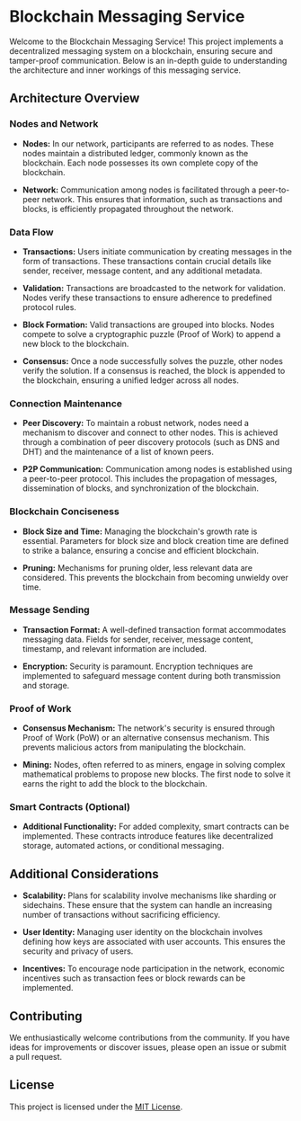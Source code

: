 # Blockchain Messaging Service

Welcome to the Blockchain Messaging Service! This project implements a decentralized messaging system on a blockchain, ensuring secure and tamper-proof communication. Below is an in-depth guide to understanding the architecture and inner workings of this messaging service.

## Architecture Overview

### Nodes and Network

- **Nodes:** In our network, participants are referred to as nodes. These nodes maintain a distributed ledger, commonly known as the blockchain. Each node possesses its own complete copy of the blockchain.

- **Network:** Communication among nodes is facilitated through a peer-to-peer network. This ensures that information, such as transactions and blocks, is efficiently propagated throughout the network.

### Data Flow

- **Transactions:** Users initiate communication by creating messages in the form of transactions. These transactions contain crucial details like sender, receiver, message content, and any additional metadata.

- **Validation:** Transactions are broadcasted to the network for validation. Nodes verify these transactions to ensure adherence to predefined protocol rules.

- **Block Formation:** Valid transactions are grouped into blocks. Nodes compete to solve a cryptographic puzzle (Proof of Work) to append a new block to the blockchain.

- **Consensus:** Once a node successfully solves the puzzle, other nodes verify the solution. If a consensus is reached, the block is appended to the blockchain, ensuring a unified ledger across all nodes.

### Connection Maintenance

- **Peer Discovery:** To maintain a robust network, nodes need a mechanism to discover and connect to other nodes. This is achieved through a combination of peer discovery protocols (such as DNS and DHT) and the maintenance of a list of known peers.

- **P2P Communication:** Communication among nodes is established using a peer-to-peer protocol. This includes the propagation of messages, dissemination of blocks, and synchronization of the blockchain.

### Blockchain Conciseness

- **Block Size and Time:** Managing the blockchain's growth rate is essential. Parameters for block size and block creation time are defined to strike a balance, ensuring a concise and efficient blockchain.

- **Pruning:** Mechanisms for pruning older, less relevant data are considered. This prevents the blockchain from becoming unwieldy over time.

### Message Sending

- **Transaction Format:** A well-defined transaction format accommodates messaging data. Fields for sender, receiver, message content, timestamp, and relevant information are included.

- **Encryption:** Security is paramount. Encryption techniques are implemented to safeguard message content during both transmission and storage.

### Proof of Work

- **Consensus Mechanism:** The network's security is ensured through Proof of Work (PoW) or an alternative consensus mechanism. This prevents malicious actors from manipulating the blockchain.

- **Mining:** Nodes, often referred to as miners, engage in solving complex mathematical problems to propose new blocks. The first node to solve it earns the right to add the block to the blockchain.

### Smart Contracts (Optional)

- **Additional Functionality:** For added complexity, smart contracts can be implemented. These contracts introduce features like decentralized storage, automated actions, or conditional messaging.

## Additional Considerations

- **Scalability:** Plans for scalability involve mechanisms like sharding or sidechains. These ensure that the system can handle an increasing number of transactions without sacrificing efficiency.

- **User Identity:** Managing user identity on the blockchain involves defining how keys are associated with user accounts. This ensures the security and privacy of users.

- **Incentives:** To encourage node participation in the network, economic incentives such as transaction fees or block rewards can be implemented.

## Contributing

We enthusiastically welcome contributions from the community. If you have ideas for improvements or discover issues, please open an issue or submit a pull request.

## License

This project is licensed under the [MIT License](LICENSE).
